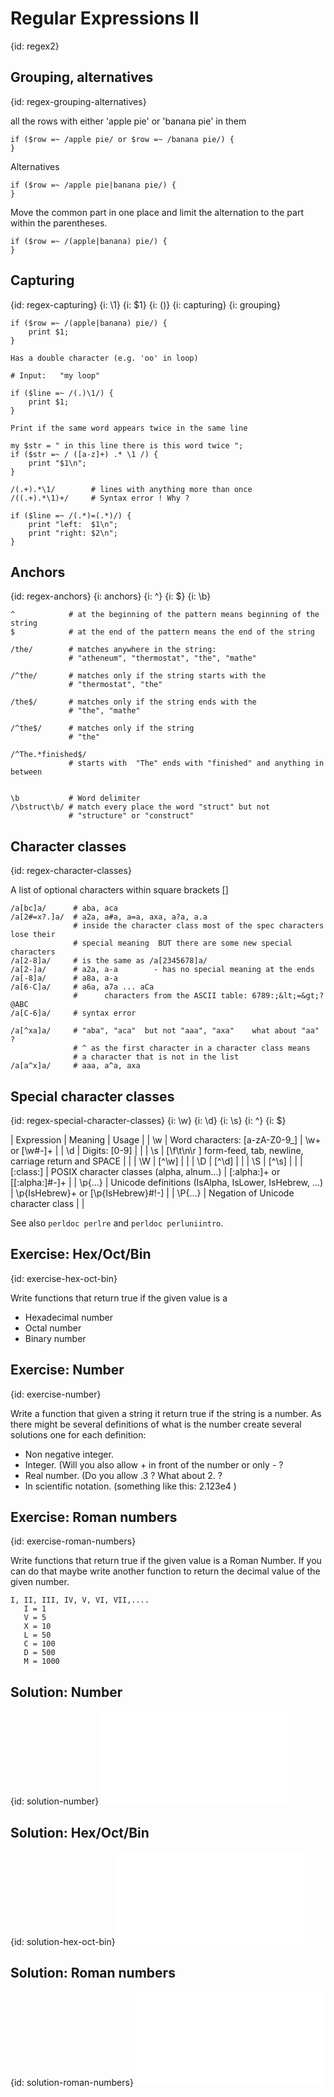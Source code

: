 # Regular Expressions II
{id: regex2}


## Grouping, alternatives
{id: regex-grouping-alternatives}

all the rows with either 'apple pie' or 'banana pie' in them

```
if ($row =~ /apple pie/ or $row =~ /banana pie/) {
}
```

Alternatives


```
if ($row =~ /apple pie|banana pie/) {
}
```


Move the common part in one place and limit the alternation
to the part within the parentheses.



```
if ($row =~ /(apple|banana) pie/) {
}
```


## Capturing
{id: regex-capturing}
{i: \1}
{i: $1}
{i: ()}
{i: capturing}
{i: grouping}

```
if ($row =~ /(apple|banana) pie/) {
    print $1;
}
```

```
Has a double character (e.g. 'oo' in loop)
```

```
# Input:   "my loop"

if ($line =~ /(.)\1/) {
    print $1;
}
```

```
Print if the same word appears twice in the same line
```

```
my $str = " in this line there is this word twice ";
if ($str =~ / ([a-z]+) .* \1 /) {
    print "$1\n";
}
```

```
/(.+).*\1/        # lines with anything more than once
/((.+).*\1)+/     # Syntax error ! Why ?

if ($line =~ /(.*)=(.*)/) {
    print "left:  $1\n";
    print "right: $2\n";
}
```


## Anchors
{id: regex-anchors}
{i: anchors}
{i: ^}
{i: $}
{i: \b}

```
^            # at the beginning of the pattern means beginning of the string
$            # at the end of the pattern means the end of the string

/the/        # matches anywhere in the string:             
             # "atheneum", "thermostat", "the", "mathe"
			 
/^the/       # matches only if the string starts with the
             # "thermostat", "the"
			 
/the$/       # matches only if the string ends with the
             # "the", "mathe"
			 
/^the$/      # matches only if the string
             # "the"

/^The.*finished$/
             # starts with  "The" ends with "finished" and anything in between


\b           # Word delimiter
/\bstruct\b/ # match every place the word "struct" but not 
             # "structure" or "construct"
```


## Character classes
{id: regex-character-classes}


A list of optional characters within square brackets []




```
/a[bc]a/      # aba, aca
/a[2#=x?.]a/  # a2a, a#a, a=a, axa, a?a, a.a
              # inside the character class most of the spec characters lose their
              # special meaning  BUT there are some new special characters
/a[2-8]a/     # is the same as /a[2345678]a/
/a[2-]a/      # a2a, a-a        - has no special meaning at the ends
/a[-8]a/      # a8a, a-a
/a[6-C]a/     # a6a, a7a ... aCa
              #      characters from the ASCII table: 6789:;&lt;=&gt;?@ABC
/a[C-6]a/     # syntax error 

/a[^xa]a/     # "aba", "aca"  but not "aaa", "axa"    what about "aa" ?
              # ^ as the first character in a character class means 
              # a character that is not in the list
/a[a^x]a/     # aaa, a^a, axa
```


## Special character classes
{id: regex-special-character-classes}
{i: \w}
{i: \d}
{i: \s}
{i: ^}
{i: $}

|  Expression  |  Meaning  | Usage |
|    \w        |  Word characters: [a-zA-Z0-9_] | \w+ or [\w#-]+ |
|    \d        |  Digits: [0-9]  |  |
|    \s        |  [\f\t\n\r ] form-feed, tab, newline, carriage return and SPACE |  |
|    \W        |  [^\w] |  |
|    \D        |  [^\d] |  |
|    \S        |  [^\s] |  |
|    [:class:] |  POSIX character classes (alpha, alnum...)  | [:alpha:]+  or  [[:alpha:]#-]+ |
|    \p{...}   |  Unicode definitions (IsAlpha, IsLower, IsHebrew, ...) | \p{IsHebrew}+   or [\p{IsHebrew}#!-] |
|    \P{...}   |  Negation of Unicode character class |  |


See also `perldoc perlre` and `perldoc perluniintro`.


## Exercise: Hex/Oct/Bin
{id: exercise-hex-oct-bin}


Write functions that return true if the given value is a



* Hexadecimal number
* Octal number
* Binary number



## Exercise: Number
{id: exercise-number}


Write a function that given a string it return true if the string is a number.
As there might be several definitions of what is the number create several solutions
one for each definition:



* Non negative integer.
* Integer. (Will you also allow + in front of the number or only - ?
* Real number. (Do you allow .3 ? What about 2. ?
* In scientific notation. (something like this: 2.123e4 )



## Exercise: Roman numbers
{id: exercise-roman-numbers}


Write functions that return true if the given value is a Roman Number.
If you can do that maybe write another function to return the decimal
value of the given number.



```
I, II, III, IV, V, VI, VII,....
   I = 1
   V = 5
   X = 10
   L = 50
   C = 100
   D = 500
   M = 1000
```


## Solution: Number
{id: solution-number}
![](examples/regex-perl/is_number.pl)


## Solution: Hex/Oct/Bin
{id: solution-hex-oct-bin}
![](examples/regex-perl/is_base_number.pl)


## Solution: Roman numbers
{id: solution-roman-numbers}
![](examples/regex-perl/is_roman_number.pl)




